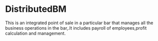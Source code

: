 # DistributedBM
This is an integrated point of sale in a particular bar that manages all the business operations in the bar,.It includes payroll of employees,profit calculation and management.
